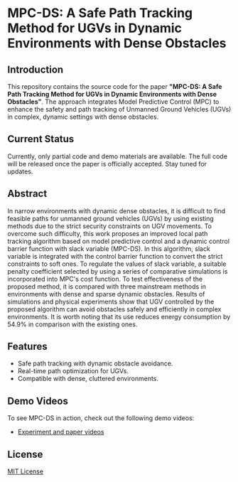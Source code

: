 # MPC-DS: A Safe Path Tracking Method for UGVs in Dynamic Environments with Dense Obstacles


## Introduction
This repository contains the source code for the paper **"MPC-DS: A Safe Path Tracking Method for UGVs in Dynamic Environments with Dense Obstacles"**. The approach integrates Model Predictive Control (MPC) to enhance the safety and path tracking of Unmanned Ground Vehicles (UGVs) in complex, dynamic settings with dense obstacles.

## Current Status
Currently, only partial code and demo materials are available. The full code will be released once the paper is officially accepted. Stay tuned for updates.




## Abstract
In narrow environments with dynamic dense obstacles, it is difficult to find feasible paths for unmanned ground vehicles (UGVs) by using existing methods due to the strict security constraints on UGV movements.
To overcome such difficulty, this work proposes an improved local path tracking algorithm based on model predictive control and a dynamic control barrier function with slack variable (MPC-DS).
In this algorithm, slack variable is integrated with the control barrier function to convert the strict constraints to soft ones.
To regulate the values of slack variable, a suitable penalty coefficient selected by using a series of comparative simulations is incorporated into MPC's cost function.
To test effectiveness of the proposed method, it is compared with three mainstream methods in environments with dense and sparse dynamic obstacles.
Results of simulations and physical experiments show that UGV controlled by the proposed algorithm can avoid obstacles safely and efficiently in  complex environments.
It is worth noting that its use reduces energy consumption  by 54.9\% in comparison with the existing ones.

## Features
- Safe path tracking with dynamic obstacle avoidance.
- Real-time path optimization for UGVs.
- Compatible with dense, cluttered environments.


## Demo Videos
To see MPC-DS in action, check out the following demo videos:
- [Experiment and paper videos](https://www.youtube.com/watch?v=PIQQxaxqipc)

## License
[MIT License](LICENSE)

